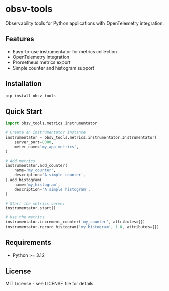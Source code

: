 # obsv-tools

Observability tools for Python applications with OpenTelemetry integration.

## Features

- Easy-to-use instrumentator for metrics collection
- OpenTelemetry integration
- Prometheus metrics export
- Simple counter and histogram support

## Installation

```bash
pip install obsv-tools
```

## Quick Start

```python
import obsv_tools.metrics.instrumentator

# Create an instrumentator instance
instrumentator = obsv_tools.metrics.instrumentator.Instrumentator(
    server_port=8000,
    meter_name='my_app_metrics',
)

# Add metrics
instrumentator.add_counter(
    name='my_counter',
    description='A simple counter',
).add_histogram(
    name='my_histogram',
    description='A simple histogram',
)

# Start the metrics server
instrumentator.start()

# Use the metrics
instrumentator.increment_counter('my_counter', attributes={})
instrumentator.record_histogram('my_histogram', 1.0, attributes={})
```

## Requirements

- Python >= 3.12

## License

MIT License - see LICENSE file for details.
